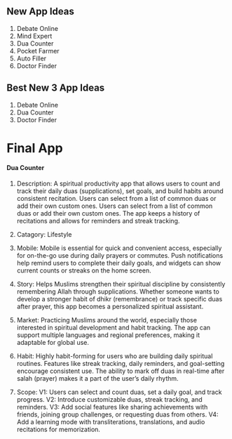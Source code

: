 ## New App Ideas 

1) Debate Online
2) Mind Expert
3) Dua Counter
4) Pocket Farmer
5) Auto Filler
6) Doctor Finder

## Best New 3 App Ideas 

1) Debate Online
2) Dua Counter
3) Doctor Finder

# Final App

####  Dua Counter 

1) Description: A spiritual productivity app that allows users to count and track their daily duas (supplications), set goals, and build habits around consistent recitation. Users can select from a list of common duas or add their own custom ones. Users can select from a list of common duas or add their own custom ones. The app keeps a history of recitations and allows for reminders and streak tracking.

2) Catagory: Lifestyle

3) Mobile: Mobile is essential for quick and convenient access, especially for on-the-go use during daily prayers or commutes. Push notifications help remind users to complete their daily goals, and widgets can show current counts or streaks on the home screen.

4) Story: Helps Muslims strengthen their spiritual discipline by consistently remembering Allah through supplications. Whether someone wants to develop a stronger habit of dhikr (remembrance) or track specific duas after prayer, this app becomes a personalized spiritual assistant.

5) Market: Practicing Muslims around the world, especially those interested in spiritual development and habit tracking. The app can support multiple languages and regional preferences, making it adaptable for global use.

6) Habit: Highly habit-forming for users who are building daily spiritual routines. Features like streak tracking, daily reminders, and goal-setting encourage consistent use. The ability to mark off duas in real-time after salah (prayer) makes it a part of the user’s daily rhythm.

7) Scope:
V1: Users can select and count duas, set a daily goal, and track progress.
V2: Introduce customizable duas, streak tracking, and reminders.
V3: Add social features like sharing achievements with friends, joining group challenges, or requesting duas from others.
V4: Add a learning mode with transliterations, translations, and audio recitations for memorization.





